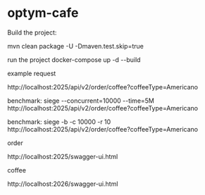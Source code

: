 # optym-cafe

Build the project:

mvn clean package -U -Dmaven.test.skip=true

run the project
docker-compose up -d --build

example request

http://localhost:2025/api/v2/order/coffee?coffeeType=Americano

benchmark: siege --concurrent=10000 --time=5M http://localhost:2025/api/v2/order/coffee?coffeeType=Americano

benchmark: siege -b -c 10000 -r 10 http://localhost:2025/api/v2/order/coffee?coffeeType=Americano

order

http://localhost:2025/swagger-ui.html

coffee

http://localhost:2026/swagger-ui.html
